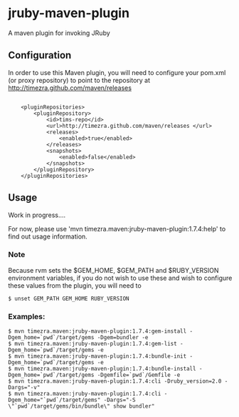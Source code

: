 jruby-maven-plugin
==================

A maven plugin for invoking JRuby

Configuration
----------------------------------------------------
In order to use this Maven plugin, you will need to configure your pom.xml (or proxy repository) to point to the repository at <http://timezra.github.com/maven/releases>

<code lang="xml">
&nbsp;&nbsp;&nbsp;&nbsp;&lt;pluginRepositories&gt;  
&nbsp;&nbsp;&nbsp;&nbsp;&nbsp;&nbsp;&nbsp;&nbsp;&lt;pluginRepository&gt;  
&nbsp;&nbsp;&nbsp;&nbsp;&nbsp;&nbsp;&nbsp;&nbsp;&nbsp;&nbsp;&nbsp;&nbsp;&lt;id&gt;tims-repo&lt;/id&gt;  
&nbsp;&nbsp;&nbsp;&nbsp;&nbsp;&nbsp;&nbsp;&nbsp;&nbsp;&nbsp;&nbsp;&nbsp;&lt;url&gt;http://timezra.github.com/maven/releases &lt;/url&gt;  
&nbsp;&nbsp;&nbsp;&nbsp;&nbsp;&nbsp;&nbsp;&nbsp;&nbsp;&nbsp;&nbsp;&nbsp;&lt;releases&gt;  
&nbsp;&nbsp;&nbsp;&nbsp;&nbsp;&nbsp;&nbsp;&nbsp;&nbsp;&nbsp;&nbsp;&nbsp;&nbsp;&nbsp;&nbsp;&nbsp;&lt;enabled&gt;true&lt;/enabled&gt;  
&nbsp;&nbsp;&nbsp;&nbsp;&nbsp;&nbsp;&nbsp;&nbsp;&nbsp;&nbsp;&nbsp;&nbsp;&lt;/releases&gt;  
&nbsp;&nbsp;&nbsp;&nbsp;&nbsp;&nbsp;&nbsp;&nbsp;&nbsp;&nbsp;&nbsp;&nbsp;&lt;snapshots&gt;  
&nbsp;&nbsp;&nbsp;&nbsp;&nbsp;&nbsp;&nbsp;&nbsp;&nbsp;&nbsp;&nbsp;&nbsp;&nbsp;&nbsp;&nbsp;&nbsp;&lt;enabled&gt;false&lt;/enabled&gt;  
&nbsp;&nbsp;&nbsp;&nbsp;&nbsp;&nbsp;&nbsp;&nbsp;&nbsp;&nbsp;&nbsp;&nbsp;&lt;/snapshots&gt;  
&nbsp;&nbsp;&nbsp;&nbsp;&nbsp;&nbsp;&nbsp;&nbsp;&lt;/pluginRepository&gt;  
&nbsp;&nbsp;&nbsp;&nbsp;&lt;/pluginRepositories&gt;
</code>

Usage
----------------------------------------------------
Work in progress....

For now, please use 'mvn timezra.maven:jruby-maven-plugin:1.7.4:help' to find out usage information.

### Note ###
Because rvm sets the $GEM_HOME, $GEM_PATH and $RUBY_VERSION environment variables, if you do not wish to use these and wish to configure these values from the plugin, you will need to
    
    $ unset GEM_PATH GEM_HOME RUBY_VERSION

### Examples: ###

    $ mvn timezra.maven:jruby-maven-plugin:1.7.4:gem-install -Dgem_home=`pwd`/target/gems -Dgem=bundler -e
    $ mvn timezra.maven:jruby-maven-plugin:1.7.4:gem-list -Dgem_home=`pwd`/target/gems -e
    $ mvn timezra.maven:jruby-maven-plugin:1.7.4:bundle-init -Dgem_home=`pwd`/target/gems -e
    $ mvn timezra.maven:jruby-maven-plugin:1.7.4:bundle-install -Dgem_home=`pwd`/target/gems -Dgemfile=`pwd`/Gemfile -e
    $ mvn timezra.maven:jruby-maven-plugin:1.7.4:cli -Druby_version=2.0 -Dargs="-v"
    $ mvn timezra.maven:jruby-maven-plugin:1.7.4:cli -Dgem_home="`pwd`/target/gems" -Dargs="-S \"`pwd`/target/gems/bin/bundle\" show bundler"
    
